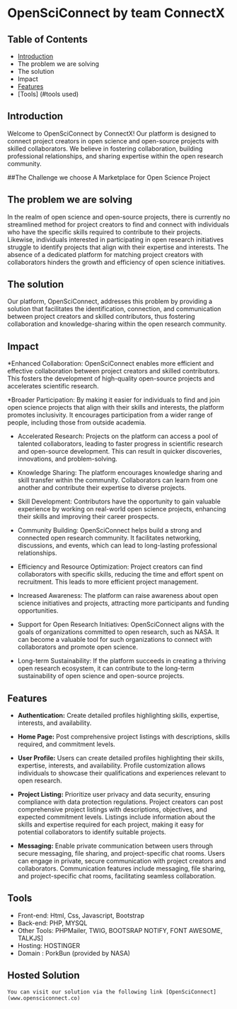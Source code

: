 # OpenSciConnect by team ConnectX

## Table of Contents

- [Introduction](#introduction)
- The problem we are solving
- The solution
- Impact
- [Features](#features)
- [Tools] (#tools used)

## Introduction

Welcome to OpenSciConnect by ConnectX! Our platform is designed to connect project creators in open science and open-source projects with skilled collaborators. 
We believe in fostering collaboration, building professional relationships, and sharing expertise within the open research community.

##The Challenge we choose
A Marketplace for Open Science Project

## The problem we are solving
In the realm of open science and open-source projects, there is currently no streamlined method for project creators to find and connect with individuals who have the specific skills required to contribute to their projects. 
Likewise, individuals interested in participating in open research initiatives struggle to identify projects that align with their expertise and interests. 
The absence of a dedicated platform for matching project creators with collaborators hinders the growth and efficiency of open science initiatives.

## The solution
Our platform, OpenSciConnect, addresses this problem by providing a solution that facilitates the identification, connection, and
communication between project creators and skilled contributors, thus fostering collaboration and knowledge-sharing within the open research community.

## Impact

*Enhanced Collaboration: OpenSciConnect enables more efficient and effective collaboration between project creators and skilled contributors. 
			 This fosters the development of high-quality open-source projects and accelerates scientific research.


*Broader Participation: By making it easier for individuals to find and join open science projects that align with their skills and interests, the platform promotes inclusivity.
			It encourages participation from a wider range of people, including those from outside academia.


* Accelerated Research: Projects on the platform can access a pool of talented collaborators, leading to faster progress in scientific research and open-source development. 
			This can result in quicker discoveries, innovations, and problem-solving.


* Knowledge Sharing: The platform encourages knowledge sharing and skill transfer within the community. 
		     Collaborators can learn from one another and contribute their expertise to diverse projects.


* Skill Development: Contributors have the opportunity to gain valuable experience by working on real-world open science projects, enhancing their skills and improving their career prospects.


* Community Building: OpenSciConnect helps build a strong and connected open research community. It facilitates networking, discussions, and events, which can lead to long-lasting professional relationships.


* Efficiency and Resource Optimization: Project creators can find collaborators with specific skills, reducing the time and effort spent on recruitment. This leads to more efficient project management.


* Increased Awareness: The platform can raise awareness about open science initiatives and projects, attracting more participants and funding opportunities.


* Support for Open Research Initiatives: OpenSciConnect aligns with the goals of organizations committed to open research, such as NASA. 
					 It can become a valuable tool for such organizations to connect with collaborators and promote open science.


* Long-term Sustainability: If the platform succeeds in creating a thriving open research ecosystem, it can contribute to the long-term sustainability of open science and open-source projects.







## Features

- **Authentication:** Create detailed profiles highlighting skills, expertise, interests, and availability.



- **Home Page:** Post comprehensive project listings with descriptions, skills required, and commitment levels.



- **User Profile:** 
	Users can create detailed profiles highlighting their skills, expertise, interests, and availability. 
	Profile customization allows individuals to showcase their qualifications and experiences relevant to open research.



- **Project Listing:** Prioritize user privacy and data security, ensuring compliance with data protection regulations.
	Project creators can post comprehensive project listings with descriptions, objectives, and expected commitment levels.
	Listings include information about the skills and expertise required for each project, making it easy for potential collaborators to identify suitable projects.



- **Messaging:**
	Enable private communication between users through secure messaging, file sharing, and project-specific chat rooms.
	Users can engage in private, secure communication with project creators and collaborators.
	Communication features include messaging, file sharing, and project-specific chat rooms, facilitating seamless collaboration.
	



## Tools

- Front-end: Html, Css, Javascript, Bootstrap
- Back-end: PHP, MYSQL
- Other Tools: PHPMailer, TWIG, BOOTSRAP NOTIFY, FONT AWESOME, TALKJS]
- Hosting: HOSTINGER
- Domain : PorkBun (provided by NASA)

## Hosted Solution
    You can visit our solution via the following link [OpenSciConnect](www.opensciconnect.co)
